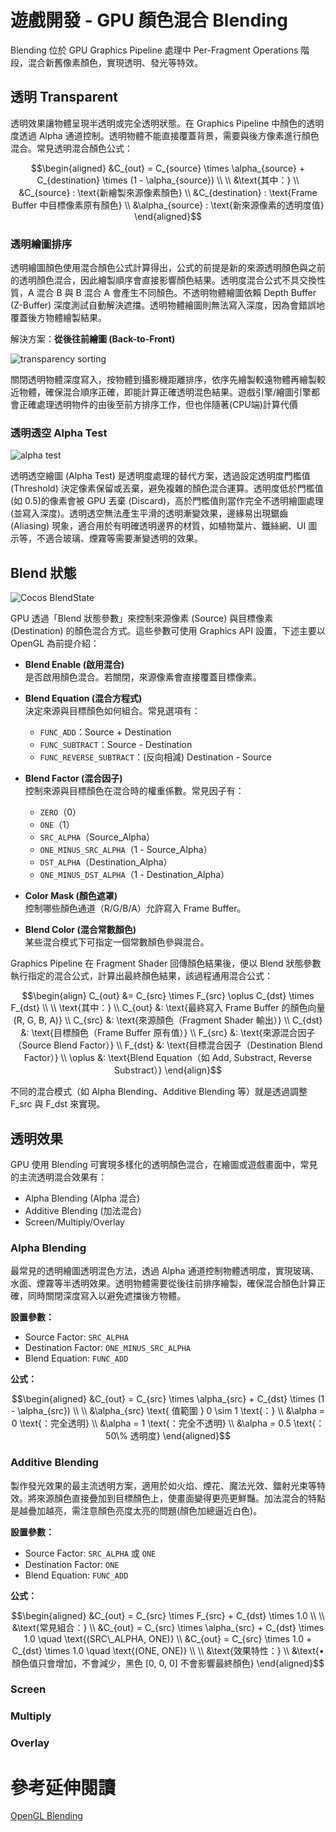 # 遊戲開發 - GPU 顏色混合 Blending

Blending 位於 GPU Graphics Pipeline 處理中 Per-Fragment Operations 階段，混合新舊像素顏色，實現透明、發光等特效。

## 透明 Transparent

透明效果讓物體呈現半透明或完全透明狀態。在 Graphics Pipeline 中顏色的透明度透過 Alpha 通道控制。透明物體不能直接覆蓋背景，需要與後方像素進行顏色混合。常見透明混合顏色公式：

```math
\begin{aligned}
&C_{out} = C_{source} \times \alpha_{source} + C_{destination} \times (1 - \alpha_{source}) \\
\\
&\text{其中：} \\
&C_{source} : \text{新繪製來源像素顏色} \\
&C_{destination} : \text{Frame Buffer 中目標像素原有顏色} \\
&\alpha_{source} : \text{新來源像素的透明度值}
\end{aligned}
```

### 透明繪圖排序

透明繪圖顏色使用混合顏色公式計算得出，公式的前提是新的來源透明顏色與之前的透明顏色混合，因此繪製順序會直接影響顏色結果。透明度混合公式不具交換性質，A 混合 B 與 B 混合 A 會產生不同顏色。不透明物體繪圖依賴 Depth Buffer (Z-Buffer) 深度測試自動解決遮擋。透明物體繪圖則無法寫入深度，因為會錯誤地覆蓋後方物體繪製結果。

解決方案：**從後往前繪圖 (Back-to-Front)**

![transparency sorting](images/transparency_back2front_sorting.png)

關閉透明物體深度寫入，按物體到攝影機距離排序，依序先繪製較遠物體再繪製較近物體，確保混合順序正確，即能計算正確透明混色結果。遊戲引擎/繪圖引擎都會正確處理透明物件的由後至前方排序工作，但也伴隨著(CPU端)計算代價

### 透明透空 Alpha Test

![alpha test](images/transparency_alphatest.png)

透明透空繪圖 (Alpha Test) 是透明度處理的替代方案，透過設定透明度門檻值 (Threshold) 決定像素保留或丟棄，避免複雜的顏色混合運算。透明度低於門檻值(如 0.5)的像素會被 GPU 丟棄 (Discard)，高於門檻值則當作完全不透明繪圖處理(並寫入深度)。透明透空無法產生平滑的透明漸變效果，邊緣易出現鋸齒 (Aliasing) 現象，適合用於有明確透明邊界的材質，如植物葉片、鐵絲網、UI 圖示等，不適合玻璃、煙霧等需要漸變透明的效果。

## Blend 狀態

![Cocos BlendState](images/cocoscreator_blendstate.png)

GPU 透過「Blend 狀態參數」來控制來源像素 (Source) 與目標像素 (Destination) 的顏色混合方式。這些參數可使用 Graphics API 設置，下述主要以 OpenGL 為前提介紹：

- **Blend Enable (啟用混合)**  
  是否啟用顏色混合。若關閉，來源像素會直接覆蓋目標像素。

- **Blend Equation (混合方程式)**  
  決定來源與目標顏色如何組合。常見選項有：
  - `FUNC_ADD`：Source + Destination
  - `FUNC_SUBTRACT`：Source - Destination
  - `FUNC_REVERSE_SUBTRACT`：(反向相減) Destination - Source

- **Blend Factor (混合因子)**  
  控制來源與目標顏色在混合時的權重係數。常見因子有：
  - `ZERO`（0）
  - `ONE`（1）
  - `SRC_ALPHA`（Source_Alpha）
  - `ONE_MINUS_SRC_ALPHA`（1 - Source_Alpha）
  - `DST_ALPHA`（Destination_Alpha）
  - `ONE_MINUS_DST_ALPHA`（1 - Destination_Alpha）

- **Color Mask (顏色遮罩)**  
  控制哪些顏色通道（R/G/B/A）允許寫入 Frame Buffer。

- **Blend Color (混合常數顏色)**  
  某些混合模式下可指定一個常數顏色參與混合。

Graphics Pipeline 在 Fragment Shader 回傳顏色結果後，便以 Blend 狀態參數執行指定的混合公式，計算出最終顏色結果，該過程通用混合公式：

```math
\begin{align}
C_{out} &= C_{src} \times F_{src} \oplus C_{dst} \times F_{dst} \\
\\
\text{其中：} \\
C_{out} &: \text{最終寫入 Frame Buffer 的顏色向量 (R, G, B, A)} \\
C_{src} &: \text{來源顏色（Fragment Shader 輸出）} \\
C_{dst} &: \text{目標顏色（Frame Buffer 原有值）} \\
F_{src} &: \text{來源混合因子（Source Blend Factor）} \\
F_{dst} &: \text{目標混合因子（Destination Blend Factor）} \\
\oplus &: \text{Blend Equation（如 Add, Substract, Reverse Substract）}
\end{align}
```

不同的混合模式（如 Alpha Blending、Additive Blending 等）就是透過調整 F_src 與 F_dst 來實現。

## 透明效果

GPU 使用 Blending 可實現多樣化的透明顏色混合，在繪圖或遊戲畫面中，常見的主流透明混合效果有：
- Alpha Blending (Alpha 混合)
- Additive Blending (加法混合)
- Screen/Multiply/Overlay

### Alpha Blending

最常見的透明繪圖透明混色方法，透過 Alpha 通道控制物體透明度，實現玻璃、水面、煙霧等半透明效果。透明物體需要從後往前排序繪製，確保混合顏色計算正確，同時關閉深度寫入以避免遮擋後方物體。

**設置參數：**
- Source Factor: `SRC_ALPHA`
- Destination Factor: `ONE_MINUS_SRC_ALPHA`
- Blend Equation: `FUNC_ADD`

**公式：**
```math
\begin{aligned}
&C_{out} = C_{src} \times \alpha_{src} + C_{dst} \times (1 - \alpha_{src}) \\
\\
&\alpha_{src} \text{ 值範圍 } 0 \sim 1 \text{：} \\
&\alpha = 0 \text{：完全透明} \\
&\alpha = 1 \text{：完全不透明} \\
&\alpha = 0.5 \text{：50\% 透明度}
\end{aligned}
```

### Additive Blending

製作發光效果的最主流透明方案，適用於如火焰、煙花、魔法光效、鐳射光束等特效。將來源顏色直接疊加到目標顏色上，使畫面變得更亮更鮮豔。加法混合的特點是越疊加越亮，需注意顏色亮度太亮的問題(顏色加總逼近白色)。

**設置參數：**
- Source Factor: `SRC_ALPHA` 或 `ONE`
- Destination Factor: `ONE`
- Blend Equation: `FUNC_ADD`

**公式：**
```math
\begin{aligned}
&C_{out} = C_{src} \times F_{src} + C_{dst} \times 1.0 \\
\\
&\text{常見組合：} \\
&C_{out} = C_{src} \times \alpha_{src} + C_{dst} \times 1.0 \quad \text{(SRC\_ALPHA, ONE)} \\
&C_{out} = C_{src} \times 1.0 + C_{dst} \times 1.0 \quad \text{(ONE, ONE)} \\
\\
&\text{效果特性：} \\
&\text{• 顏色值只會增加，不會減少，黑色 [0, 0, 0] 不會影響最終顏色}
\end{aligned}
```

### Screen

### Multiply

### Overlay

# 參考延伸閱讀

[OpenGL Blending](https://www.khronos.org/opengl/wiki/blending)